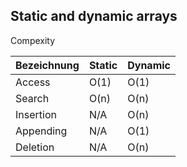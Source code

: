 ## Static and dynamic arrays

Compexity

| Bezeichnung | Static | Dynamic |
|-------------|--------|---------|
| Access      | O(1)   | O(1)    |
| Search      | O(n)   | O(n)    |
| Insertion   | N/A    | O(n)    |
| Appending   | N/A    | O(1)    |
| Deletion    | N/A    | O(n)    |
